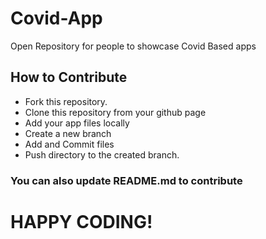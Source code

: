 # Covid-App
Open Repository for people to showcase Covid Based apps

## How to Contribute

* Fork this repository.
* Clone this repository from your github page
* Add your app files locally
* Create a new branch
* Add and Commit files
* Push directory to the created branch.

### You can also update README.md to contribute

# HAPPY CODING!
